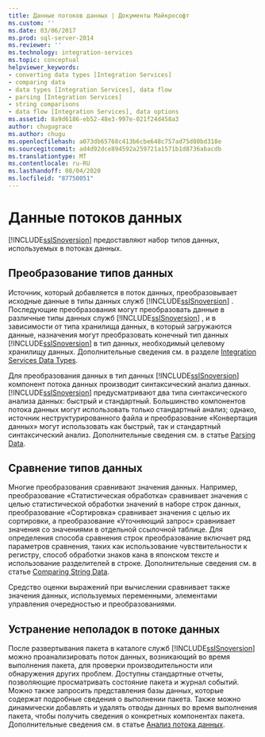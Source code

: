 ```yaml
---
title: Данные потоков данных | Документы Майкрософт
ms.custom: ''
ms.date: 03/06/2017
ms.prod: sql-server-2014
ms.reviewer: ''
ms.technology: integration-services
ms.topic: conceptual
helpviewer_keywords:
- converting data types [Integration Services]
- comparing data
- data types [Integration Services], data flow
- parsing [Integration Services]
- string comparisons
- data flow [Integration Services], data options
ms.assetid: 8a9d6186-eb52-48e3-997e-021f24d458a3
author: chugugrace
ms.author: chugu
ms.openlocfilehash: a073db65768c413b6cbe648c757ad75d80bd318e
ms.sourcegitcommit: ad4d92dce894592a259721a1571b1d8736abacdb
ms.translationtype: MT
ms.contentlocale: ru-RU
ms.lasthandoff: 08/04/2020
ms.locfileid: "87750051"
---
```

# <a name="data-in-data-flows"></a>Данные потоков данных
  [!INCLUDE[ssISnoversion](../../includes/ssisnoversion-md.md)] предоставляют набор типов данных, используемых в потоках данных.  
  
## <a name="data-type-conversion"></a>Преобразование типов данных  
 Источник, который добавляется в поток данных, преобразовывает исходные данные в типы данных служб [!INCLUDE[ssISnoversion](../../includes/ssisnoversion-md.md)] . Последующие преобразования могут преобразовать данные в различные типы данных служб [!INCLUDE[ssISnoversion](../../includes/ssisnoversion-md.md)] , и в зависимости от типа хранилища данных, в который загружаются данные, назначения могут преобразовать конечный тип данных [!INCLUDE[ssISnoversion](../../includes/ssisnoversion-md.md)] в тип данных, необходимый целевому хранилищу данных. Дополнительные сведения см. в разделе [Integration Services Data Types](integration-services-data-types.md).  
  
 Для преобразования данных в тип данных [!INCLUDE[ssISnoversion](../../includes/ssisnoversion-md.md)] компонент потока данных производит синтаксический анализ данных. [!INCLUDE[ssISnoversion](../../includes/ssisnoversion-md.md)] предусматривают два типа синтаксического анализа данных: быстрый и стандартный. Большинство компонентов потока данных могут использовать только стандартный анализ; однако, источник неструктурированного файла и преобразование «Конвертация данных» могут использовать как быстрый, так и стандартный синтаксический анализ. Дополнительные сведения см. в статье [Parsing Data](parsing-data.md).  
  
## <a name="data-type-comparison"></a>Сравнение типов данных  
 Многие преобразования сравнивают значения данных. Например, преобразование «Статистическая обработка» сравнивает значения с целью статистической обработки значений в наборе строк данных, преобразование «Сортировка» сравнивает значения с целью их сортировки, а преобразование «Уточняющий запрос» сравнивает значения со значениями в отдельной ссылочной таблице. Для определения способа сравнения строк преобразование включает ряд параметров сравнения, таких как использование чувствительности к регистру, способ обработки знаков кана в японском тексте и использование разделителей в строке. Дополнительные сведения см. в статье [Comparing String Data](comparing-string-data.md).  
  
 Средство оценки выражений при вычислении сравнивает также значения данных, используемых переменными, элементами управления очередностью и преобразованиями.  
  
## <a name="data-flow-troubleshooting"></a>Устранение неполадок в потоке данных  
 После развертывания пакета в каталоге служб [!INCLUDE[ssISnoversion](../../includes/ssisnoversion-md.md)] можно проанализировать поток данных, возникающий во время выполнения пакета, для проверки производительности или обнаружения других проблем. Доступны стандартные отчеты, позволяющие просматривать состояние пакета и журнал событий. Можно также запросить представления базы данных, которые содержат подробные сведения о выполнении пакета. Также можно динамически добавлять и удалять отводы данных во время выполнения пакета, чтобы получить сведения о конкретных компонентах пакета. Дополнительные сведения см. в статье [Анализ потока данных](data-flow.md).  
  
  

